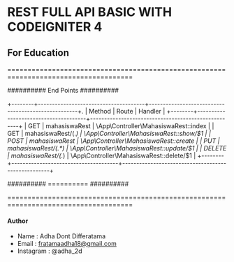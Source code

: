 # REST FULL API BASIC WITH CODEIGNITER 4

## For Education


=====================================================================================

########## End Points ##########

+--------+--------------------------------------+----------------------------------------------------+.
| Method | Route                                | Handler                                            |
+--------+--------------------------------------+----------------------------------------------------+
| GET    | mahasiswaRest                        | \App\Controller\MahasiswaRest::index               |
| GET    | mahasiswaRest/(.*)                   | \App\Controller\MahasiswaRest::show/$1             |
| POST   | mahasiswaRest                        | \App\Controller\MahasiswaRest::create              |
| PUT    | mahasiswaRest/(.*)                   | \App\Controller\MahasiswaRest::update/$1           |
| DELETE | mahasiswaRest/(.*)                   | \App\Controller\MahasiswaRest::delete/$1           |
+--------+--------------------------------------+----------------------------------------------------+

########## ========== ##########

=====================================================================================


#### Author
- Name : Adha Dont Differatama
- Email : fratamaadha18@gmail.com
- Instagram : @adha_2d
